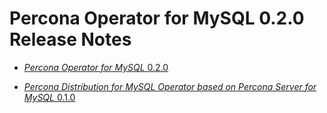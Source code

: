 # Percona Operator for MySQL 0.2.0 Release Notes


* [*Percona Operator for MySQL* 0.2.0](Kubernetes-Operator-for-PS-RN0.2.0.md)


* [*Percona Distribution for MySQL Operator based on Percona Server for MySQL* 0.1.0](Kubernetes-Operator-for-PS-RN0.1.0.md)
